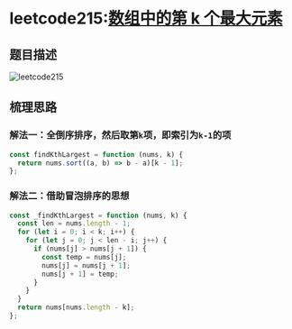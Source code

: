 # leetcode215:[数组中的第 k 个最大元素](https://leetcode-cn.com/problems/kth-largest-element-in-an-array/)

## 题目描述

![leetcode215](https://blog-1256985533.cos.ap-nanjing.myqcloud.com/img/leetcode215_findKthLargest.png)

## 梳理思路

### 解法一：全倒序排序，然后取第`k`项，即索引为`k-1`的项

```javascript
const findKthLargest = function (nums, k) {
  return nums.sort((a, b) => b - a)[k - 1];
};
```

### 解法二：借助冒泡排序的思想

```javascript
const _findKthLargest = function (nums, k) {
  const len = nums.length - 1;
  for (let i = 0; i < k; i++) {
    for (let j = 0; j < len - i; j++) {
      if (nums[j] > nums[j + 1]) {
        const temp = nums[j];
        nums[j] = nums[j + 1];
        nums[j + 1] = temp;
      }
    }
  }
  return nums[nums.length - k];
};
```
